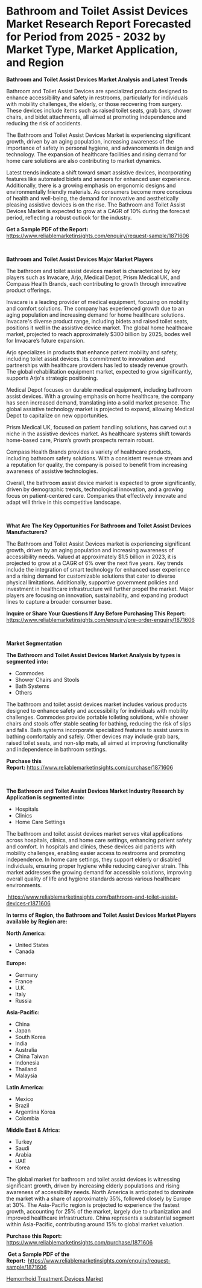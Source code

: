 <p><h1>Bathroom and Toilet Assist Devices Market Research Report Forecasted for Period from 2025 -  2032 by Market Type, Market Application, and Region</h1></p><p><strong>Bathroom and Toilet Assist Devices Market Analysis and Latest Trends</strong></p>
<p><p>Bathroom and Toilet Assist Devices are specialized products designed to enhance accessibility and safety in restrooms, particularly for individuals with mobility challenges, the elderly, or those recovering from surgery. These devices include items such as raised toilet seats, grab bars, shower chairs, and bidet attachments, all aimed at promoting independence and reducing the risk of accidents.</p><p>The Bathroom and Toilet Assist Devices Market is experiencing significant growth, driven by an aging population, increasing awareness of the importance of safety in personal hygiene, and advancements in design and technology. The expansion of healthcare facilities and rising demand for home care solutions are also contributing to market dynamics.</p><p>Latest trends indicate a shift toward smart assistive devices, incorporating features like automated bidets and sensors for enhanced user experience. Additionally, there is a growing emphasis on ergonomic designs and environmentally friendly materials. As consumers become more conscious of health and well-being, the demand for innovative and aesthetically pleasing assistive devices is on the rise. The Bathroom and Toilet Assist Devices Market is expected to grow at a CAGR of 10% during the forecast period, reflecting a robust outlook for the industry.</p></p>
<p><strong>Get a Sample PDF of the Report:&nbsp;</strong> <a href="https://www.reliablemarketinsights.com/enquiry/request-sample/1871606?utm_campaign=2240&utm_medium=2&utm_source=Github&utm_content=ia&utm_term=05032025&utm_id=bathroom-and-toilet-assist-devices">https://www.reliablemarketinsights.com/enquiry/request-sample/1871606</a></p>
<p>&nbsp;</p>
<p><strong>Bathroom and Toilet Assist Devices Major Market Players</strong></p>
<p><p>The bathroom and toilet assist devices market is characterized by key players such as Invacare, Arjo, Medical Depot, Prism Medical UK, and Compass Health Brands, each contributing to growth through innovative product offerings.</p><p>Invacare is a leading provider of medical equipment, focusing on mobility and comfort solutions. The company has experienced growth due to an aging population and increasing demand for home healthcare solutions. Invacare's diverse product range, including bidets and raised toilet seats, positions it well in the assistive device market. The global home healthcare market, projected to reach approximately $300 billion by 2025, bodes well for Invacare’s future expansion.</p><p>Arjo specializes in products that enhance patient mobility and safety, including toilet assist devices. Its commitment to innovation and partnerships with healthcare providers has led to steady revenue growth. The global rehabilitation equipment market, expected to grow significantly, supports Arjo's strategic positioning.</p><p>Medical Depot focuses on durable medical equipment, including bathroom assist devices. With a growing emphasis on home healthcare, the company has seen increased demand, translating into a solid market presence. The global assistive technology market is projected to expand, allowing Medical Depot to capitalize on new opportunities.</p><p>Prism Medical UK, focused on patient handling solutions, has carved out a niche in the assistive devices market. As healthcare systems shift towards home-based care, Prism’s growth prospects remain robust.</p><p>Compass Health Brands provides a variety of healthcare products, including bathroom safety solutions. With a consistent revenue stream and a reputation for quality, the company is poised to benefit from increasing awareness of assistive technologies.</p><p>Overall, the bathroom assist device market is expected to grow significantly, driven by demographic trends, technological innovation, and a growing focus on patient-centered care. Companies that effectively innovate and adapt will thrive in this competitive landscape.</p></p>
<p>&nbsp;</p>
<p><strong>What Are The Key Opportunities For Bathroom and Toilet Assist Devices Manufacturers?</strong></p>
<p><p>The Bathroom and Toilet Assist Devices market is experiencing significant growth, driven by an aging population and increasing awareness of accessibility needs. Valued at approximately $1.5 billion in 2023, it is projected to grow at a CAGR of 6% over the next five years. Key trends include the integration of smart technology for enhanced user experience and a rising demand for customizable solutions that cater to diverse physical limitations. Additionally, supportive government policies and investment in healthcare infrastructure will further propel the market. Major players are focusing on innovation, sustainability, and expanding product lines to capture a broader consumer base.</p></p>
<p><strong>Inquire or Share Your Questions If Any Before Purchasing This Report:</strong> <a href="https://www.reliablemarketinsights.com/enquiry/pre-order-enquiry/1871606?utm_campaign=2240&utm_medium=2&utm_source=Github&utm_content=ia&utm_term=05032025&utm_id=bathroom-and-toilet-assist-devices">https://www.reliablemarketinsights.com/enquiry/pre-order-enquiry/1871606</a></p>
<p>&nbsp;</p>
<p><strong>Market Segmentation</strong></p>
<p><strong>The Bathroom and Toilet Assist Devices Market Analysis by types is segmented into:</strong></p>
<p><ul><li>Commodes</li><li>Shower Chairs and Stools</li><li>Bath Systems</li><li>Others</li></ul></p>
<p><p>The bathroom and toilet assist devices market includes various products designed to enhance safety and accessibility for individuals with mobility challenges. Commodes provide portable toileting solutions, while shower chairs and stools offer stable seating for bathing, reducing the risk of slips and falls. Bath systems incorporate specialized features to assist users in bathing comfortably and safely. Other devices may include grab bars, raised toilet seats, and non-slip mats, all aimed at improving functionality and independence in bathroom settings.</p></p>
<p><strong>Purchase this Report:&nbsp;</strong><a href="https://www.reliablemarketinsights.com/purchase/1871606?utm_campaign=2240&utm_medium=2&utm_source=Github&utm_content=ia&utm_term=05032025&utm_id=bathroom-and-toilet-assist-devices">https://www.reliablemarketinsights.com/purchase/1871606</a></p>
<p>&nbsp;</p>
<p><strong>The Bathroom and Toilet Assist Devices Market Industry Research by Application is segmented into:</strong></p>
<p><ul><li>Hospitals</li><li>Clinics</li><li>Home Care Settings</li></ul></p>
<p><p>The bathroom and toilet assist devices market serves vital applications across hospitals, clinics, and home care settings, enhancing patient safety and comfort. In hospitals and clinics, these devices aid patients with mobility challenges, enabling easier access to restrooms and promoting independence. In home care settings, they support elderly or disabled individuals, ensuring proper hygiene while reducing caregiver strain. This market addresses the growing demand for accessible solutions, improving overall quality of life and hygiene standards across various healthcare environments.</p></p>
<p><a href="https://www.reliablemarketinsights.com/bathroom-and-toilet-assist-devices-r1871606?utm_campaign=2240&utm_medium=2&utm_source=Github&utm_content=ia&utm_term=05032025&utm_id=bathroom-and-toilet-assist-devices">&nbsp;https://www.reliablemarketinsights.com/bathroom-and-toilet-assist-devices-r1871606</a></p>
<p><strong>In terms of Region, the Bathroom and Toilet Assist Devices Market Players available by Region are:</strong></p>
<p>
    <p> <strong> North America: </strong>
        <ul>
            <li>United States</li>
            <li>Canada</li>
        </ul>
        </p> 
    <p> <strong> Europe: </strong>
        <ul>
            <li>Germany</li>
            <li>France</li>
            <li>U.K.</li>
            <li>Italy</li>
            <li>Russia</li>
        </ul>
        </p> 
    <p> <strong> Asia-Pacific: </strong>
        <ul>
            <li>China</li>
            <li>Japan</li>
            <li>South Korea</li>
            <li>India</li>
            <li>Australia</li>
            <li>China Taiwan</li>
            <li>Indonesia</li>
            <li>Thailand</li>
            <li>Malaysia</li>
        </ul>
        </p> 
    <p> <strong> Latin America: </strong>
        <ul>
            <li>Mexico</li>
            <li>Brazil</li>
            <li>Argentina Korea</li>
            <li>Colombia</li>
        </ul>
        </p> 
    <p> <strong> Middle East & Africa: </strong>
        <ul>
            <li>Turkey</li>
            <li>Saudi</li>
            <li>Arabia</li>
            <li>UAE</li>
            <li>Korea</li>
        </ul>
    </p>
    </p>
<p><p>The global market for bathroom and toilet assist devices is witnessing significant growth, driven by increasing elderly populations and rising awareness of accessibility needs. North America is anticipated to dominate the market with a share of approximately 35%, followed closely by Europe at 30%. The Asia-Pacific region is projected to experience the fastest growth, accounting for 25% of the market, largely due to urbanization and improved healthcare infrastructure. China represents a substantial segment within Asia-Pacific, contributing around 15% to global market valuation.</p></p>
<p><strong>Purchase this Report: </strong><a href="https://www.reliablemarketinsights.com/purchase/1871606?utm_campaign=2240&utm_medium=2&utm_source=Github&utm_content=ia&utm_term=05032025&utm_id=bathroom-and-toilet-assist-devices">https://www.reliablemarketinsights.com/purchase/1871606</a></p>
<p>&nbsp;<strong>Get a Sample PDF of the Report:&nbsp;&nbsp;</strong><a href="https://www.reliablemarketinsights.com/enquiry/request-sample/1871606?utm_campaign=2240&utm_medium=2&utm_source=Github&utm_content=ia&utm_term=05032025&utm_id=bathroom-and-toilet-assist-devices">https://www.reliablemarketinsights.com/enquiry/request-sample/1871606</a></p>
<p><strong></strong></p>
<p><p><a href="https://github.com/gukenneth26571/Market-Research-Report-List-1/blob/main/hemorrhoid-treatment-devices-market.md?utm_campaign=2240&utm_medium=2&utm_source=Github&utm_content=ia&utm_term=05032025&utm_id=bathroom-and-toilet-assist-devices">Hemorrhoid Treatment Devices Market</a></p></p>
